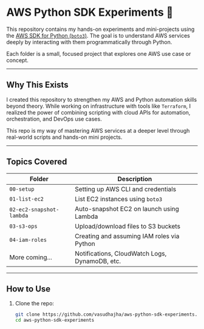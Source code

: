 # AWS Python SDK Experiments 🚀

This repository contains my hands-on experiments and mini-projects using the [AWS SDK for Python (`boto3`)](https://boto3.amazonaws.com/v1/documentation/api/latest/index.html). The goal is to understand AWS services deeply by interacting with them programmatically through Python.

Each folder is a small, focused project that explores one AWS use case or concept.

---

## Why This Exists

I created this repository to strengthen my AWS and Python automation skills beyond theory. While working on infrastructure with tools like `Terraform`, I realized the power of combining scripting with cloud APIs for automation, orchestration, and DevOps use cases.

This repo is my way of mastering AWS services at a deeper level through real-world scripts and hands-on mini projects.

---

## Topics Covered

| Folder | Description |
|--------|-------------|
| `00-setup` | Setting up AWS CLI and credentials |
| `01-list-ec2` | List EC2 instances using `boto3` |
| `02-ec2-snapshot-lambda` | Auto-snapshot EC2 on launch using Lambda |
| `03-s3-ops` | Upload/download files to S3 buckets |
| `04-iam-roles` | Creating and assuming IAM roles via Python |
| More coming... | Notifications, CloudWatch Logs, DynamoDB, etc. |

---

## How to Use

1. Clone the repo:

   ```bash
   git clone https://github.com/vasudhajha/aws-python-sdk-experiments.git
   cd aws-python-sdk-experiments
   ```
